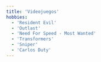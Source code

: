 ```yaml
---
title: 'Videojuegos'
hobbies:
  - 'Resident Evil'
  - 'Outlast'
  - 'Need For Speed - Most Wanted'
  - 'Transformers'
  - 'Sniper'
  - 'Carlos Duty'
---
```


